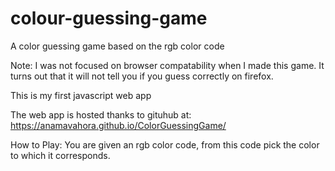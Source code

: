 # colour-guessing-game

A color guessing game based on the rgb color code

Note: I was not focused on browser compatability when I made this game. It turns out that it will not tell you if you guess correctly on firefox.

This is my first javascript web app

The web app is hosted thanks to gituhub at: https://anamavahora.github.io/ColorGuessingGame/

How to Play: You are given an rgb color code, from this code pick the color to which it corresponds.
